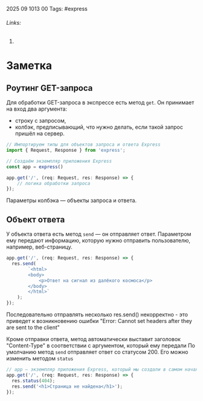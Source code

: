 2025 09 1013 00
Tags: #express 
###### Links: 
1) 
# Заметка
## Роутинг GET-запроса
Для обработки GET-запроса в экспрессе есть метод `get`. Он принимает на вход два аргумента:

- строку с запросом,
- колбэк, предписывающий, что нужно делать, если такой запрос пришёл на сервер.
```ts
// Импортируем типы для объектов запроса и ответа Express
import { Request, Response } from 'express';

// Создаём экземпляр приложения Express
const app = express() 

app.get('/', (req: Request, res: Response) => {
    // логика обработки запроса
});
```
Параметры колбэка — объекты запроса и ответа.
## Объект ответа
У объекта ответа есть метод `send` — он отправляет ответ. Параметром ему передают информацию, которую нужно отправить пользователю, например, веб-страницу.
```ts
app.get('/', (req: Request, res: Response) => {
  res.send(
        `<html>
        <body>
            <p>Ответ на сигнал из далёкого космоса</p>
        </body>
        </html>`
    );
});
```
Последовательно отправлять несколько res.send() некорректно - это приведет к возникновению ошибки "Error: Cannot set headers after they are sent to the client"

Кроме отправки ответа, метод автоматически выставит заголовок "Content-Type" в соответствии с аргументом, который ему передали
По умолчанию метод `send` отправляет ответ со статусом 200. Его можно изменить методом `status`
```ts
// app — экземпляр приложения Express, который мы создали в самом начале
app.get('/', (req: Request, res: Response) => {
  res.status(404);
  res.send('<h1>Страница не найдена</h1>');
});
```